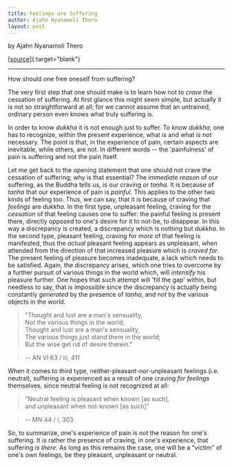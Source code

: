 ```yaml
---
title: Feelings are Suffering
author: Ajahn Nyanamoli Thero
layout: post
---
```


by Ajahn Nyanamoli Thero

[[source]](https://www.hillsidehermitage.org/feelings-are-suffering/){:target="blank"}

---  

How should one free oneself from suffering?

The very first step that one should make is to learn how not to *crave* the cessation of suffering. At first glance this might seem simple, but actually it is not so straightforward at all; for we cannot assume that an untrained, ordinary person even knows what truly suffering is.

In order to know *dukkha* it is not enough just to suffer. To know *dukkha*, one has to recognize, within the present experience, what *is* and what *is not* necessary. The point is that, in the experience of pain, certain aspects are inevitable, while others, are not. In different words -- the 'painfulness' of pain is suffering and not the pain itself.

Let me get back to the opening statement that one should not crave the cessation of suffering; why is that essential? The *immediate reason* of our suffering, as the Buddha tells us, is our craving or *taṇha*. It is because of *taṇha* that our experience of pain is *painful*. This applies to the other two kinds of feeling too. Thus, we can say, that it is because of craving that *feelings* are *dukkha*. In the first type, unpleasant feeling, craving for the *cessation* of that feeling causes one to suffer: the painful feeling is present there, directly opposed to one's desire for it to not-be, to disappear. In this way a discrepancy is created, a discrepancy which is nothing but *dukkha*. In the second type, pleasant feeling, craving for *more* of that feeling is manifested, thus the *actual* pleasant feeling appears as unpleasant, when attended from the direction of that increased pleasure which is *craved for*. The present feeling of pleasure becomes inadequate, a lack which needs to be satisfied. Again, the discrepancy arises, which one tries to overcome by a further pursuit of various things in the world which, will *intensify* his pleasure further. One hopes that such attempt will 'fill the gap' within, but needless to say, that is impossible since the discrepancy is actually being constantly *generated* by the presence of *taṇha*, and *not* by the various objects in the world.

>"Thought and lust are a man's sensuality,  
>Not the various things in the world;  
>Thought and lust are a man's sensuality,  
>The various things just stand there in the world;  
>But the wise get rid of desire therein."

>-- AN VI 63 / iii, 411

When it comes to third type, neither-pleasant-nor-unpleasant feelings (i.e. neutral), suffering is experienced as a result of one craving *for feelings* themselves, since neutral feeling is not recognized at all:

>"Neutral feeling is pleasant when known \[as such\],  
and unpleasant when not-known \[as such\]"

> -- MN 44 / i, 303

So, to summarize, one's experience of pain is *not* the reason for one's suffering. It is rather the presence of craving, in one's experience, that suffering *is there*. As long as this remains the case, one will be a "victim" of one's own feelings, be they pleasant, unpleasant or neutral.

<!--  

_Meanings_ version

How should one free oneself from suffering?

The very first step that one should take is to learn how not to _crave_ (_taṇha_) the cessation of suffering (_dukkha_). At first glance this might seem simple, but actually it is not so straightforward at all; for we cannot assume that an untrained, ordinary person even knows what suffering truly is.

In order to know suffering it is not enough just to suffer. To know suffering one has to recognize, within the present experience, what _is_ and what _is not_ necessary. The point is that, in the experience of pain, certain aspects are inevitable, while others are not. In other words—the ‘painfulness’ of pain is suffering and not the pain itself.

Let me go back to the opening statement that one should not crave the cessation of suffering; why is that essential? The _immediate reason_ of our suffering, as the Buddha tells us, is our craving. It is because of craving that our experience of pain is _painful_. This applies to the other two kinds of feeling too: pleasant and neutral. Thus, we can say that it is _because of craving_ that feelings are _suffering_. In the first type, unpleasant feeling, craving for the _cessation_ of that feeling causes one to suffer: the painful feeling is present there, directly opposed to one’s desire for it to not-be, to disappear. In this way a discrepancy is created, a discrepancy which is nothing but suffering. In the second type, pleasant feeling, craving for _more_ of that feeling is manifested, thus the _actual_ pleasant feeling appears as unpleasant, when attended from the direction of that increased pleasure which is _craved for_. The present feeling of pleasure becomes inadequate, a lack which needs to be satisfied. Again the discrepancy arises, which one tries to overcome by a further pursuit of various things in the world which will _intensify_ one’s pleasure further. One hopes that such attempt will ‘fill the gap’ within but, needless to say, that is impossible since the discrepancy is actually being constantly _generated_ by the presence of craving and not by the various objects in the world.

>_Saṅkapparāgo purisassa kāmo,_\
>_Na te kāmā yāni citrāni loke._\
>_Saṅkapparāgo purisassa kāmo,_\
>_Tiṭṭhanti citrāni tath’eva loke._\
>_Ath’ettha dhīrā vinayanti chandan”ti._

>“Thought and lust are a man’s sensuality,\
>Not the various things in the world;\
>Thought and lust are a man’s sensuality,\
>The various things just stand there in the world;\
>But the wise get rid of desire therein.”

> – (AN 6:63/iii,411)

When it comes to the third type, neither-pleasant-nor-unpleasant feeling (i.e. neutral), suffering is experienced as a result of one craving _for feelings_ themselves, since neutral feeling is not recognized at all:

>_Adukkhamasukhā vedanā ñāṇasukhā aññāṇadukkhā’ti_

>“Neutral feeling is pleasant when known \[as such\], and unpleasant when not-known \[as such\].” 

> – (MN 44/i,303)

So, to summarize, one’s experience of pain is _not_ the reason for one’s suffering. Rather it is because of the presence of craving in one’s experience that suffering _is there_. As long as this remains the case, one will be a ‘victim’ of one’s own feelings, be they pleasant, unpleasant or neutral.
-->
